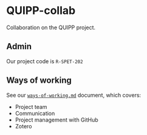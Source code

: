 # QUIPP-collab
Collaboration on the QUIPP project.

## Admin
Our project code is  `R-SPET-202`

## Ways of working
See our [`ways-of-working.md`](ways-of-working.md) document, which covers:
- Project team
- Communication
- Project management with GitHub
- Zotero
